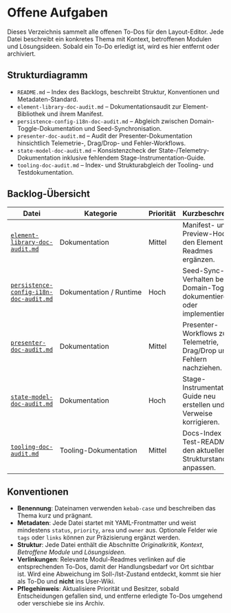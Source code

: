 # Offene Aufgaben

Dieses Verzeichnis sammelt alle offenen To-Dos für den Layout-Editor. Jede Datei beschreibt ein konkretes Thema mit Kontext, betroffenen Modulen und Lösungsideen. Sobald ein To-Do erledigt ist, wird es hier entfernt oder archiviert.

## Strukturdiagramm

- `README.md` – Index des Backlogs, beschreibt Struktur, Konventionen und Metadaten-Standard.
- `element-library-doc-audit.md` – Dokumentationsaudit zur Element-Bibliothek und ihrem Manifest.
- `persistence-config-i18n-doc-audit.md` – Abgleich zwischen Domain-Toggle-Dokumentation und Seed-Synchronisation.
- `presenter-doc-audit.md` – Audit der Presenter-Dokumentation hinsichtlich Telemetrie-, Drag/Drop- und Fehler-Workflows.
- `state-model-doc-audit.md` – Konsistenzcheck der State-/Telemetry-Dokumentation inklusive fehlendem Stage-Instrumentation-Guide.
- `tooling-doc-audit.md` – Index- und Strukturabgleich der Tooling- und Testdokumentation.

## Backlog-Übersicht

| Datei | Kategorie | Priorität | Kurzbeschreibung |
| --- | --- | --- | --- |
| [`element-library-doc-audit.md`](element-library-doc-audit.md) | Dokumentation | Mittel | Manifest- und Preview-Hooks in den Element-Readmes ergänzen. |
| [`persistence-config-i18n-doc-audit.md`](persistence-config-i18n-doc-audit.md) | Dokumentation&nbsp;/&nbsp;Runtime | Hoch | Seed-Sync-Verhalten beim Domain-Toggle dokumentieren oder implementieren. |
| [`presenter-doc-audit.md`](presenter-doc-audit.md) | Dokumentation | Mittel | Presenter-Workflows zu Telemetrie, Drag/Drop und Fehlern nachziehen. |
| [`state-model-doc-audit.md`](state-model-doc-audit.md) | Dokumentation | Hoch | Stage-Instrumentation-Guide neu erstellen und Verweise korrigieren. |
| [`tooling-doc-audit.md`](tooling-doc-audit.md) | Tooling-Dokumentation | Mittel | Docs-Index und Test-README an den aktuellen Strukturstand anpassen. |

## Konventionen

- **Benennung**: Dateinamen verwenden `kebab-case` und beschreiben das Thema kurz und prägnant.
- **Metadaten**: Jede Datei startet mit YAML-Frontmatter und weist mindestens `status`, `priority`, `area` und `owner` aus. Optionale Felder wie `tags` oder `links` können zur Präzisierung ergänzt werden.
- **Struktur**: Jede Datei enthält die Abschnitte _Originalkritik_, _Kontext_, _Betroffene Module_ und _Lösungsideen_.
- **Verlinkungen**: Relevante Modul-Readmes verlinken auf die entsprechenden To-Dos, damit der Handlungsbedarf vor Ort sichtbar ist. Wird eine Abweichung im Soll-/Ist-Zustand entdeckt, kommt sie hier als To-Do und **nicht** ins User-Wiki.
- **Pflegehinweis**: Aktualisiere Priorität und Besitzer, sobald Entscheidungen gefallen sind, und entferne erledigte To-Dos umgehend oder verschiebe sie ins Archiv.
